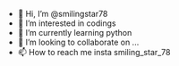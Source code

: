 - 👋 Hi, I’m @smilingstar78
- 👀 I’m interested in codings
- 🌱 I’m currently learning python
- 💞️ I’m looking to collaborate on ...
- 📫 How to reach me insta smiling_star_78

<!---
smilingstar78/smilingstar78 is a ✨ special ✨ repository because its `README.md` (this file) appears on your GitHub profile.
You can click the Preview link to take a look at your changes.
--->
